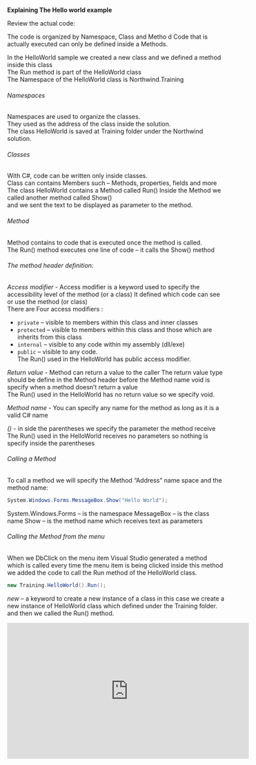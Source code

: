 ﻿**Explaining The Hello world example**


Review the actual code:

The code is organized by Namespace, Class and Metho  d
Code that is actually executed can only be defined inside a Methods.  

In the HelloWorld sample we created a new class and we defined a method inside this class  
The Run method is part of the HelloWorld class  
The Namespace of the HelloWorld class is Northwind.Training  

###### Namespaces  
Namespaces are used to organize the classes.  
They used as the address of the class inside the solution.  
The class HelloWorld is saved at Training folder under the Northwind solution.  

###### Classes  
With C#, code can be written only inside classes.  
Class can contains Members such – Methods, properties, fields and more  
The class HelloWorld contains a Method called Run() 
Inside the Method we called another method called Show()  
and we sent the text to be displayed as parameter to the method.

###### Method  
Method contains to code that is executed once the method is called.  
The Run() method executes one line of code – it calls the Show() method   

###### The method header definition:  

*Access modifier* - Access modifier is a keyword used  to specify the accessibility level of the method (or a class)
It defined which code can see or use the method (or class)  
There are Four access modifiers :  
 * `private` –  visible to members within this class and inner classes  
 * `protected` – visible to members within this class and those which are inherits from this class   
 * `internal` – visible to any code within my assembly (dll/exe)  
 * `public` – visible to any code.  
The Run() used in the HelloWorld has public access modifier.  


*Return value* - Method can return a value to the caller
The return value type should be define in the Method header before the Method name
void is specify when a method doesn’t return a value   
The Run() used in the HelloWorld has no return value so we specify void.  

*Method name* - You can specify any name for the method as long as it is a valid C# name

*()* - in side the parentheses we  specify the parameter the method receive  
The Run() used in the HelloWorld receives no parameters so nothing is specify inside the parentheses  


###### Calling a Method

To call a method we will specify the Method “Address” name space and the method name:
```csharp 
System.Windows.Forms.MessageBox.Show("Hello World");
```

System.Windows.Forms – is the namespace
MessageBox – is the class name
Show – is the method name
which receives text as parameters


###### Calling the Method from the menu

When we DbClick on the menu item Visual Studio generated a method which is called every time the menu item is being clicked
inside this method we added the code to call the Run method of the HelloWorld class.

```csharp 
new Training.HelloWorld().Run();
```
 
*new* – a keyword to create a new instance of a class
in this case we create a new instance of HelloWorld class which defined under the Training folder.
and then we called the Run() method.

<iframe width="560" height="315" src="https://www.youtube.com/embed/X_8GeOvDMaM" frameborder="0" allowfullscreen></iframe>
